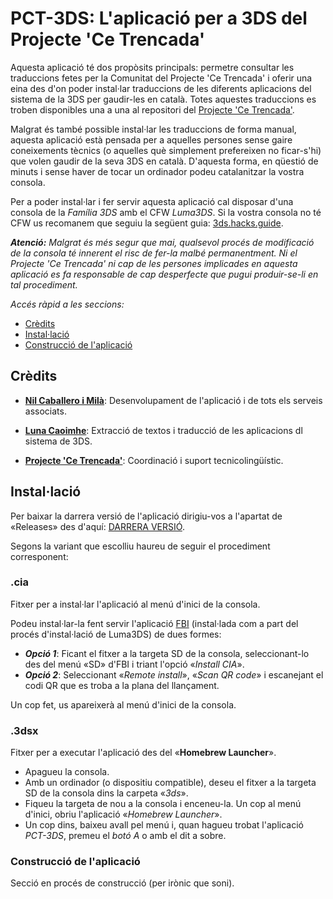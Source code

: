 # PCT-3DS: L'aplicació per a 3DS del Projecte 'Ce Trencada'
 
Aquesta aplicació té dos propòsits principals: permetre consultar les traduccions fetes per la Comunitat del Projecte 'Ce Trencada' i oferir una eina des d'on poder instal·lar traduccions de les diferents aplicacions del sistema de la 3DS per gaudir-les en català. Totes aquestes traduccions es troben disponibles una a una al repositori del [Projecte 'Ce Trencada'](https://github.com/PrCeTrencada).

Malgrat és també possible instal·lar les traduccions de forma manual, aquesta aplicació està pensada per a aquelles persones sense gaire coneixements tècnics (o aquelles què simplement prefereixen no ficar-s'hi) que volen gaudir de la seva 3DS en català. D'aquesta forma, en qüestió de minuts i sense haver de tocar un ordinador podeu catalanitzar la vostra consola.

Per a poder instal·lar i fer servir aquesta aplicació cal disposar d'una consola de la *Família 3DS* amb el CFW *Luma3DS*. Si la vostra consola no té CFW us recomanem que seguiu la següent guia: [3ds.hacks.guide](https://3ds.hacks.guide/).

***Atenció:*** *Malgrat és més segur que mai, qualsevol procés de modificació de la consola té innerent el risc de fer-la malbé permanentment. Ni el Projecte 'Ce Trencada' ni cap de les persones implicades en aquesta aplicació es fa responsable de cap desperfecte que pugui produir-se-li en tal procediment.*


*Accés ràpid a les seccions:*
- [Crèdits](#crèdits)
- [Instal·lació](#installació)
- [Construcció de l'aplicació](#construcció-de-laplicació)


## Crèdits

- **[Nil Caballero i Milà](https://github.com/Nilcm01)**: Desenvolupament de l'aplicació i de tots els serveis associats.

- **[Luna Caoimhe](https://twitter.com/LunaValoaa)**: Extracció de textos i traducció de les aplicacions dl sistema de 3DS.

- **[Projecte 'Ce Trencada'](https://cetrencada.cat)**: Coordinació i suport tecnicolingüístic.


## Instal·lació

Per baixar la darrera versió de l'aplicació dirigiu-vos a l'apartat de «Releases» des d'aquí:
[DARRERA VERSIÓ](https://github.com/PrCeTrencada/pct-3ds/releases/latest).

Segons la variant que escolliu haureu de seguir el procediment corresponent:

### .cia
Fitxer per a instal·lar l'aplicació al menú d'inici de la consola.

Podeu instal·lar-la fent servir l'aplicació [FBI](https://github.com/TheRealZora/FBI-Reloaded) (instal·lada com a part del procés d'instal·lació de Luma3DS) de dues formes:

- ***Opció 1***: Ficant el fitxer a la targeta SD de la consola, seleccionant-lo des del menú «SD» d'FBI i triant l'opció «*Install CIA*».
- ***Opció 2***: Seleccionant «*Remote install*», «*Scan QR code*» i escanejant el codi QR que es troba a la plana del llançament.

Un cop fet, us apareixerà al menú d'inici de la consola.

### .3dsx
Fitxer per a executar l'aplicació des del «**Homebrew Launcher**».

- Apagueu la consola.
- Amb un ordinador (o dispositiu compatible), deseu el fitxer a la targeta SD de la consola dins la carpeta «*3ds*».
- Fiqueu la targeta de nou a la consola i enceneu-la. Un cop al menú d'inici, obriu l'aplicació «*Homebrew Launcher*».
- Un cop dins, baixeu avall pel menú i, quan hagueu trobat l'aplicació *PCT-3DS*, premeu el *botó A* o amb el dit a sobre.


### Construcció de l'aplicació

Secció en procés de construcció (per irònic que soni).
